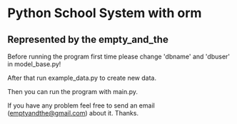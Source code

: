 # Python School System with orm
## Represented by the empty_and_the




Before running the program first time please change 'dbname' and 'dbuser' in model_base.py!

After that run example_data.py to create new data.

Then you can run the program with main.py.

If you have any problem feel free to send an email
(emptyandthe@gmail.com) about it. Thanks.
